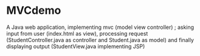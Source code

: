 # MVCdemo
A Java web application, implementing mvc (model view controller) ; asking input from user (index.html as view), processing request (StudentController.java as controller and Student.java as model) and finally displaying output (StudentView.java implementing JSP)

